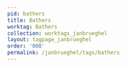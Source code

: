 ```yaml
---
pid: bathers
title: Bathers
worktag: Bathers
collection: worktags_janbrueghel
layout: tagpage_janbrueghel
order: '008'
permalink: /janbrueghel/tags/bathers
---
```

